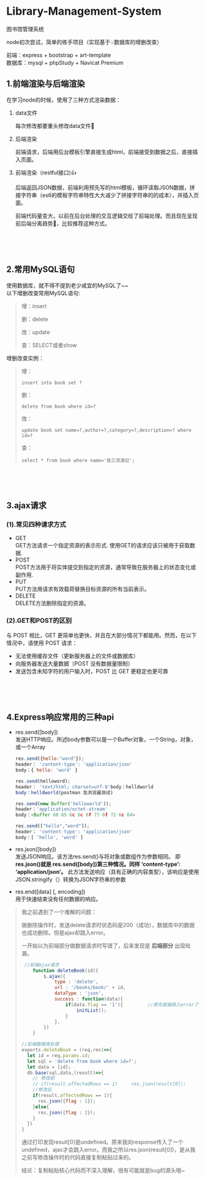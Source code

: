 # Library-Management-System

 图书馆管理系统

node初次尝试，简单的练手项目（实现基于:bulb:数据库的增删改查）

前端：express + bootstrap + art-template  
数据库：mysql + phpStudy + Navicat Premium

## 1.前端渲染与后端渲染

在学习node的时候，使用了三种方式渲染数据：

1. data文件

   每次修改都要重头修改data文件:poop:

2. 后端渲染

   前端请求，后端用后台模板引擎直接生成html，前端接受到数据之后，直接插入页面。

3. 前端渲染（restful接口):thumbsup:

   后端返回JSON数据，前端利用预先写的html模板，循环读取JSON数据，拼接字符串（es6的模板字符串特性大大减少了拼接字符串的的成本），并插入页面。

   前端代码量变大，以前在后台处理的交互逻辑交给了前端处理。而且现在呈现前后端分离趋势:dizzy:，比较推荐这种方式。

<br/>
<br/>
<br/>

## 2.常用MySQL语句

使用数据库，就不得不提到老少咸宜的MySQL了~~  
以下增删改查常用MySQL语句:

>
>增：insert
>
>删：delete
>
>改：update
>
>查：SELECT或者show
>

增删改查实例：

>
>增：
>
>```mysql
>insert into book set ?
>```
>
>删：
>
>```mysql
>delete from book where id=?
>```
>
>改：
>
>```mysql
>update book set name=?,author=?,category=?,description=? where id=?
>```
>
>查：
>
>```mysql
>select * from book where name='张三流浪记';
>```
>

<br/>
<br/>
<br/>

## 3.ajax请求

### (1).常见四种请求方式

+ GET  
  GET方法请求一个指定资源的表示形式. 使用GET的请求应该只被用于获取数据.
+ POST  
  POST方法用于将实体提交到指定的资源，通常导致在服务器上的状态变化或副作用.
+ PUT  
  PUT方法用请求有效载荷替换目标资源的所有当前表示。
+ DELETE  
  DELETE方法删除指定的资源。

### (2).GET和POST的区别

与 POST 相比，GET 更简单也更快，并且在大部分情况下都能用。然而，在以下情况中，请使用 POST 请求：

+ 无法使用缓存文件（更新服务器上的文件或数据库）
+ 向服务器发送大量数据（POST 没有数据量限制）
+ 发送包含未知字符的用户输入时，POST 比 GET 更稳定也更可靠
  
<br/>
<br/>
<br/>

## 4.Express响应常用的三种api

+ res.send([body])  
  发送HTTP响应。所述body参数可以是一个Buffer对象，一个String，对象，或一个Array

  ```js
  res.send({hello:"word"});
  header： 'content-type': 'application/json'
  body：{ hello: 'word' }

  res.send(helloword);
  header： 'text/html; charset=utf-8'body：helldworld
  body：helldworld(postman 及浏览器测试)

  res.send(new Buffer('helloworld'));
  header：'application/octet-stream'
  body：<Buffer 68 65 6c 6c 6f 77 6f 72 6c 64>

  res.send(["hello","word"]);
  header： 'content-type': 'application/json'
  body：[ 'hello', 'word' ]
  ```

+ res.json([body])  
  发送JSON响应。该方法res.send()与将对象或数组作为参数相同。 即**res.json()就是 res.send([body])第三种情况。同样 ‘content-type’: ‘application/json’。** 此方法发送响应（具有正确的内容类型），该响应是使用JSON.stringify（）转换为JSON字符串的参数
+ res.end([data] [, encoding])  
  用于快速结束没有任何数据的响应。
  
> 我之前遇到了一个难解的问题：
>
> 做删除操作时，发送delete请求时状态码是200（成功），数据库中的数据也成功删除。但是ajax却跳入error。
>
> 一开始以为前端部分做数据请求时写错了，后来发现是 **后端部分** 出现纰漏。
>
> ```js
>  //前端ajax请求
>     function deleteBook(id){
>         $.ajax({
>             type : 'delete',
>             url : '/books/book/' + id,
>             dataType : 'json',
>             success : function(data){
>                 if(data.flag == '1'){         //原先直接跳入error了
>                     initList();
>                 }
>             },
>         })
>     }
> ```
>
> 
>
> ```js
> //后端数据库处理
> exports.deleteBook = (req,res)=>{
>   let id = req.params.id;
>   let sql = 'delete from book where id=?';
>   let data = [id];
>   db.base(sql,data,(result)=>{
>     // 修改前
>     // if(result.affectedRows == 1)     res.json(result[0]);
>     //修改后
>     if(result.affectedRows == 1){
>       res.json({flag : 1});
>     }else{
>       res.json({flag : 2});
>     } 
>   }) 
> }
> ```
>
>  通过打印发现result[0]是undefined。原来我向response传入了一个undefined，ajax才会跳入error。而我之所以res.json(result[0])，是从我之前写修改操作时的代码直接复制粘贴过来的。
> 
> 结论：复制粘贴核心代码而不深入理解，很有可能就是bug的源头哦~
>


